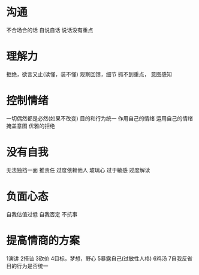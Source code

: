 # 沟通
不合场合的话
自说自话
说话没有重点

# 理解力
拒绝，欲言又止(读懂，装不懂)
观察回馈，细节 
抓不到重点，
意图感知

# 控制情绪
一切偶然都是必然(如果不改变)
目的和行为统一
作用自己的情绪
运用自己的情绪
掩盖意图
优雅的拒绝

# 没有自我
无法独挡一面
推责任
过度依赖他人
玻璃心
过于敏感
过度解读

# 负面心态
自我估值过低
自我否定
不抗事

# 提高情商的方案
1演讲
2搭讪
3砍价
4目标，梦想，野心
5暴露自己(过敏性人格)
6鸡汤
7自我反省 目的行为是否统一